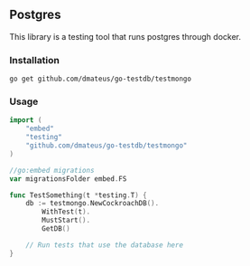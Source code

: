 ## Postgres

This library is a testing tool that runs postgres through docker.

### Installation
```shell
go get github.com/dmateus/go-testdb/testmongo
```

### Usage
```go
import (
    "embed"
    "testing"
    "github.com/dmateus/go-testdb/testmongo"
)

//go:embed migrations
var migrationsFolder embed.FS

func TestSomething(t *testing.T) {
    db := testmongo.NewCockroachDB().
        WithTest(t).
        MustStart().
        GetDB()

    // Run tests that use the database here
}
```
